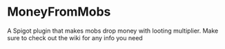 # MoneyFromMobs
A Spigot plugin that makes mobs drop money with looting multiplier. Make sure to check out the wiki for any info you need
